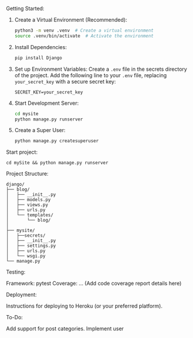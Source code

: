 Getting Started:



1. Create a Virtual Environment (Recommended):
   ```bash
   python3 -m venv .venv  # Create a virtual environment
   source .venv/bin/activate  # Activate the environment
   ```

2. Install Dependencies:
   ```bash
   pip install Django
   ```

3. Set up Environment Variables:
    Create a `.env` file in the secrets directory of the project.
    Add the following line to your `.env` file, replacing `your_secret_key` with a secure secret key:
     ```
     SECRET_KEY=your_secret_key
     ```

4. Start Development Server:
   ```bash
   cd mysite
   python manage.py runserver
   ```

5. Create a Super User:
   ```bash
   python manage.py createsuperuser
   ```

Start project:

```
cd mySite && python manage.py runserver
```

Project Structure:

```
django/
├── blog/
│   ├── __init__.py
│   ├── models.py
│   ├── views.py
│   ├── urls.py
│   └── templates/
│       └── blog/
│
├── mysite/
│   ├──secrets/
│   ├── __init__.py
│   ├── settings.py
│   ├── urls.py
│   └── wsgi.py
└── manage.py
```

Testing:

 Framework:  pytest
 Coverage:  ... (Add code coverage report details here)

Deployment:

 Instructions for deploying to Heroku (or your preferred platform).

To-Do:

 Add support for post categories.
 Implement user
